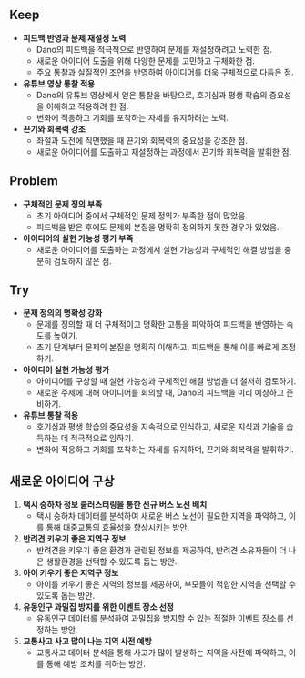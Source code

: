 ## Keep

- **피드백 반영과 문제 재설정 노력**
    - Dano의 피드백을 적극적으로 반영하여 문제를 재설정하려고 노력한 점.
    - 새로운 아이디어 도출을 위해 다양한 문제를 고민하고 구체화한 점.
    - 주요 통찰과 실질적인 조언을 반영하여 아이디어를 더욱 구체적으로 다듬은 점.
- **유튜브 영상 통찰 적용**
    - Dano의 유튜브 영상에서 얻은 통찰을 바탕으로, 호기심과 평생 학습의 중요성을 이해하고 적용하려 한 점.
    - 변화에 적응하고 기회를 포착하는 자세를 유지하려는 노력.
- **끈기와 회복력 강조**
    - 좌절과 도전에 직면했을 때 끈기와 회복력의 중요성을 강조한 점.
    - 새로운 아이디어를 도출하고 재설정하는 과정에서 끈기와 회복력을 발휘한 점.

## Problem

- **구체적인 문제 정의 부족**
    - 초기 아이디어 중에서 구체적인 문제 정의가 부족한 점이 많았음.
    - 피드백을 받은 후에도 문제의 본질을 명확히 정의하지 못한 경우가 있었음.
- **아이디어의 실현 가능성 평가 부족**
    - 새로운 아이디어를 도출하는 과정에서 실현 가능성과 구체적인 해결 방법을 충분히 검토하지 않은 점.

## Try

- **문제 정의의 명확성 강화**
    - 문제를 정의할 때 더 구체적이고 명확한 고통을 파악하여 피드백을 반영하는 속도를 높이기.
    - 초기 단계부터 문제의 본질을 명확히 이해하고, 피드백을 통해 이를 빠르게 조정하기.
- **아이디어 실현 가능성 평가**
    - 아이디어를 구상할 때 실현 가능성과 구체적인 해결 방법을 더 철저히 검토하기.
    - 새로운 주제에 대해 아이디어를 회의할 때, Dano의 피드백을 미리 예상하고 준비하기.
- **유튜브 통찰 적용**
    - 호기심과 평생 학습의 중요성을 지속적으로 인식하고, 새로운 지식과 기술을 습득하는 데 적극적으로 임하기.
    - 변화에 적응하고 기회를 포착하는 자세를 유지하며, 끈기와 회복력을 발휘하기.

## 새로운 아이디어 구상

1. **택시 승하차 정보 클러스터링을 통한 신규 버스 노선 배치**
    - 택시 승하차 데이터를 분석하여 새로운 버스 노선이 필요한 지역을 파악하고, 이를 통해 대중교통의 효율성을 향상시키는 방안.
2. **반려견 키우기 좋은 지역구 정보**
    - 반려견을 키우기 좋은 환경과 관련된 정보를 제공하여, 반려견 소유자들이 더 나은 생활환경을 선택할 수 있도록 돕는 방안.
3. **아이 키우기 좋은 지역구 정보**
    - 아이를 키우기 좋은 지역의 정보를 제공하여, 부모들이 적합한 지역을 선택할 수 있도록 돕는 방안.
4. **유동인구 과밀집 방지를 위한 이벤트 장소 선정**
    - 유동인구 데이터를 분석하여 과밀집을 방지할 수 있는 적절한 이벤트 장소를 선정하는 방안.
5. **교통사고 사고 많이 나는 지역 사전 예방**
    - 교통사고 데이터 분석을 통해 사고가 많이 발생하는 지역을 사전에 파악하고, 이를 통해 예방 조치를 취하는 방안.
